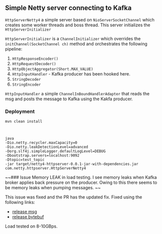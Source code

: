 
## Simple Netty server connecting to Kafka


`HttpServerNetty4` a simple server based on `NioServerSocketChannel` which creates some worker threads and boss thread. This server initializes the `HttpServerInitializer` 

`HttpServerInitializer` is a `ChannelInitializer` which overrides the `initChannel(SocketChannel ch)` method and orchestrates the following pipeline:

1. `HttpResponseEncoder()`
2. `HttpRequestDecoder()`
3. `HttpObjectAggregator(Short.MAX_VALUE)`
4. `HttpInputHandler` - Kafka producer has been hooked here.
5. `StringDecoder`
6. `StringEncoder`


`HttpInputHandler` a simple `ChannelInBoundHandlerAdapter` that reads the msg and posts the message to Kafka using the Kakfa producer.


### Deployment


```
mvn clean install
```
``` 


java 
-Dio.netty.recycler.maxCapacity=0 
-Dio.netty.leakDetectionLevel=advanced 
-Dorg.slf4j.simpleLogger.defaultLogLevel=DEBUG 
-Dbootstrap.servers=localhost:9092 
-Dtopic=test_topic 
-jar target/netty4-httpserver-0.0.1-jar-with-dependencies.jar com.netty.httpserver.HttpServerNetty4
```

~~### Issue
Memory LEAK in load testing. I see memory leaks when Kafka broker applies back pressure on the producer. Owing to this there seems to be memory leaks when pumping messages. ~~

This issue was fixed and the PR has the updated fix. Fixed using the following links:
- [release msg](https://groups.google.com/forum/#!topic/netty/1ABu4i72sP8)
- [release bytebuf](https://stackoverflow.com/questions/23539854/leak-bytebuf-release-was-not-called-before-its-garbage-collected)


Load tested on 8-10GBps. 
